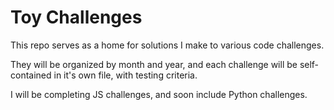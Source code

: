 # Toy Challenges

This repo serves as a home for solutions I make to various code challenges.  

They will be organized by month and year, and each challenge will be self-contained in it's own file, with testing criteria.

I will be completing JS challenges, and soon include Python challenges.